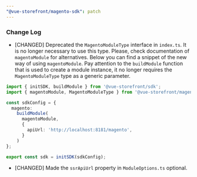 ```yaml
---
"@vue-storefront/magento-sdk": patch
---
```


### Change Log

- [CHANGED] Deprecated the `MagentoModuleType` interface in `index.ts`. It is no longer necessary to use this type. Please, check documentation of `magentoModule` for alternatives. Below you can find a snippet of the new way of using `magentoModule`. Pay attention to the `buildModule` function that is used to create a module instance, it no longer requires the `MagentoModuleType` type as a generic parameter.

```ts
import { initSDK, buildModule } from '@vue-storefront/sdk';
import { magentoModule, MagentoModuleType } from '@vue-storefront/magento2-sdk'

const sdkConfig = {
  magento:
    buildModule(
      magentoModule,
      {
        apiUrl: 'http://localhost:8181/magento',
      }
    )
};

export const sdk = initSDK(sdkConfig);
```

- [CHANGED] Made the `ssrApiUrl` property in `ModuleOptions.ts` optional.
